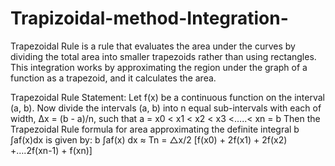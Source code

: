 # Trapizoidal-method-Integration-
Trapezoidal Rule is a rule that evaluates the area under the curves by dividing the total area into smaller trapezoids rather than using rectangles. This integration works by approximating the region under the graph of a function as a trapezoid, and it calculates the area.

Trapezoidal Rule Statement: Let f(x) be a continuous function on the interval (a, b). Now divide the
intervals (a, b) into n equal sub-intervals with each of width,
Δx = (b - a)/n, such that a = x0 < x1 < x2 < x3 <…..< xn = b
Then the Trapezoidal Rule formula for area approximating the definite integral b
∫af(x)dx is given by:
 b
∫af(x) dx ≈ Tn = △x/2 [f(x0) + 2f(x1) + 2f(x2) +….2f(xn-1) + f(xn)]
